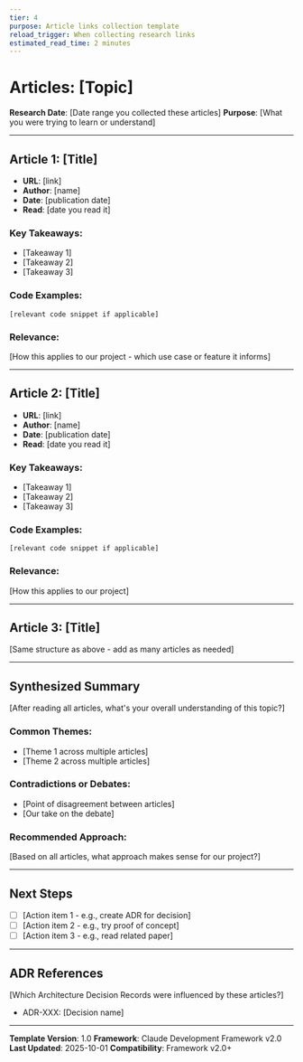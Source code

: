 ```yaml
---
tier: 4
purpose: Article links collection template
reload_trigger: When collecting research links
estimated_read_time: 2 minutes
---
```


# Articles: [Topic]

**Research Date**: [Date range you collected these articles]
**Purpose**: [What you were trying to learn or understand]

---

## Article 1: [Title]

- **URL**: [link]
- **Author**: [name]
- **Date**: [publication date]
- **Read**: [date you read it]

### Key Takeaways:
- [Takeaway 1]
- [Takeaway 2]
- [Takeaway 3]

### Code Examples:
```[language]
[relevant code snippet if applicable]
```

### Relevance:
[How this applies to our project - which use case or feature it informs]

---

## Article 2: [Title]

- **URL**: [link]
- **Author**: [name]
- **Date**: [publication date]
- **Read**: [date you read it]

### Key Takeaways:
- [Takeaway 1]
- [Takeaway 2]
- [Takeaway 3]

### Code Examples:
```[language]
[relevant code snippet if applicable]
```

### Relevance:
[How this applies to our project]

---

## Article 3: [Title]

[Same structure as above - add as many articles as needed]

---

## Synthesized Summary

[After reading all articles, what's your overall understanding of this topic?]

### Common Themes:
- [Theme 1 across multiple articles]
- [Theme 2 across multiple articles]

### Contradictions or Debates:
- [Point of disagreement between articles]
- [Our take on the debate]

### Recommended Approach:
[Based on all articles, what approach makes sense for our project?]

---

## Next Steps

- [ ] [Action item 1 - e.g., create ADR for decision]
- [ ] [Action item 2 - e.g., try proof of concept]
- [ ] [Action item 3 - e.g., read related paper]

---

## ADR References

[Which Architecture Decision Records were influenced by these articles?]

- ADR-XXX: [Decision name]
---

**Template Version**: 1.0
**Framework**: Claude Development Framework v2.0
**Last Updated**: 2025-10-01
**Compatibility**: Framework v2.0+
